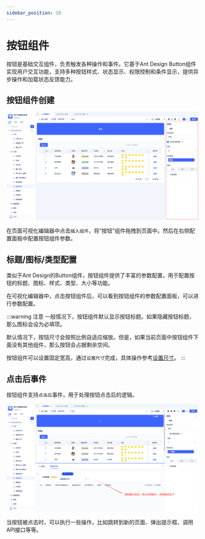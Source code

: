 ```yaml
---
sidebar_position: 10
---
```


# 按钮组件

按钮是基础交互组件，负责触发各种操作和事件。它基于Ant Design Button组件实现用户交互功能，支持多种按钮样式、状态显示、权限控制和条件显示，提供异步操作和加载状态反馈能力。

## 按钮组件创建

![按钮组件创建](./img/10/button_2025-08-29_14-52-51.png)

在页面可视化编辑器中点击`插入组件`，将“按钮”组件拖拽到页面中。然后在右侧配置面板中配置按钮组件参数。

## 标题/图标/类型配置

类似于Ant Design的Button组件，按钮组件提供了丰富的参数配置，用于配置按钮的标题、图标、样式、类型、大小等功能。

在可视化编辑器中，点击按钮组件后，可以看到按钮组件的参数配置面板，可以进行参数配置。

:::warning 注意
一般情况下，按钮组件默认显示按钮标题。如果隐藏按钮标题，那么图标会设为必填项。

默认情况下，按钮尺寸会按照比例自适应缩放。但是，如果当前页面中按钮组件下面没有其他组件，那么按钮会占据剩余空间。

按钮组件可以设置固定宽高，通过`设置尺寸`完成，具体操作参考[设置尺寸](../应用开发基础/页面UI与功能开发.md#自定义尺寸或自适应)。
:::

## 点击后事件

按钮组件支持`点击后`事件，用于处理按钮点击后的逻辑。

![按钮组件事件](./img/10/button_2025-08-29_15-26-26.png)

当按钮被点击时，可以执行一些操作，比如跳转到新的页面、弹出提示框、调用API接口等等。
